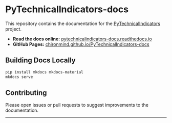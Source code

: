 # PyTechnicalIndicators-docs

This repository contains the documentation for the [PyTechnicalIndicators](https://github.com/chironmind/PyTechnicalIndicators) project.

- **Read the docs online:** [pytechnicalindicators-docs.readthedocs.io](https://pytechnicalindicators-docs.readthedocs.io/en/latest/)
- **GitHub Pages:** [chironmind.github.io/PyTechnicalIndicators-docs](https://chironmind.github.io/PyTechnicalIndicators-docs/)

## Building Docs Locally

```sh
pip install mkdocs mkdocs-material
mkdocs serve
```

## Contributing

Please open issues or pull requests to suggest improvements to the documentation.

---
